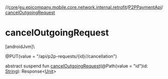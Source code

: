 //[core](../../../index.md)/[eu.epicompany.mobile.core.network.internal.retrofit](../index.md)/[P2PPaymentApi](index.md)/[cancelOutgoingRequest](cancel-outgoing-request.md)

# cancelOutgoingRequest

[androidJvm]\

@PUT(value = &quot;/api/p2p-requests/{id}//cancellation&quot;)

abstract suspend fun [cancelOutgoingRequest](cancel-outgoing-request.md)(@Path(value = &quot;id&quot;)id: [String](https://kotlinlang.org/api/latest/jvm/stdlib/kotlin/-string/index.html)): Response&lt;[Unit](https://kotlinlang.org/api/latest/jvm/stdlib/kotlin/-unit/index.html)&gt;
